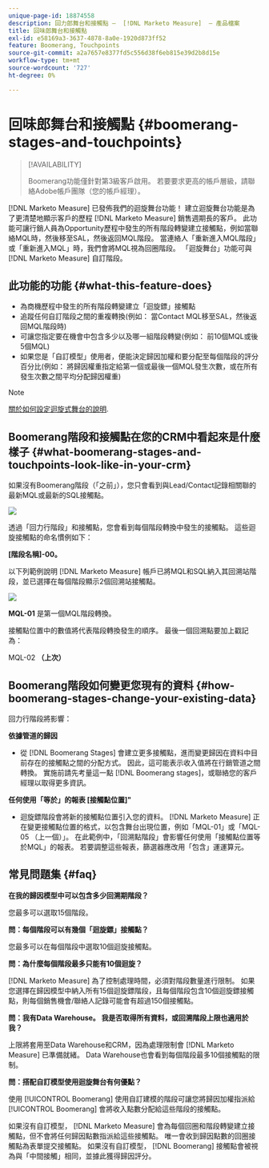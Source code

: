 ```yaml
---
unique-page-id: 18874558
description: 回力郎舞台和接觸點 —  [!DNL Marketo Measure]  — 產品檔案
title: 回味郎舞台和接觸點
exl-id: e58169a3-3637-4878-8a0e-1920d873ff52
feature: Boomerang, Touchpoints
source-git-commit: a2a7657e8377fd5c556d38f6eb815e39d2b8d15e
workflow-type: tm+mt
source-wordcount: '727'
ht-degree: 0%

---
```


# 回味郎舞台和接觸點 {#boomerang-stages-and-touchpoints}

>[!AVAILABILITY]
>
>Boomerang功能僅針對第3級客戶啟用。 若要要求更高的帳戶層級，請聯絡Adobe帳戶團隊（您的帳戶經理）。

[!DNL Marketo Measure] 已發佈我們的迴旋舞台功能！ 建立迴旋舞台功能是為了更清楚地顯示客戶的歷程 [!DNL Marketo Measure] 銷售週期長的客戶。 此功能可讓行銷人員為Opportunity歷程中發生的所有階段轉變建立接觸點，例如當聯絡MQL時，然後移至SAL，然後返回MQL階段。 當連絡人「重新進入MQL階段」或「重新進入MQL」時，我們會將MQL視為回圈階段。 「迴旋舞台」功能可與 [!DNL Marketo Measure] 自訂階段。

## 此功能的功能 {#what-this-feature-does}

* 為商機歷程中發生的所有階段轉變建立「迴旋鏢」接觸點
* 追蹤任何自訂階段之間的重複轉換(例如： 當Contact MQL移至SAL，然後返回MQL階段時)
* 可讓您指定要在機會中包含多少以及哪一組階段轉變(例如： 前10個MQL或後5個MQL)
* 如果您是「自訂模型」使用者，便能決定歸因加權和要分配至每個階段的評分百分比(例如： 將歸因權重指定給第一個或最後一個MQL發生次數，或在所有發生次數之間平均分配歸因權重)

>[!NOTE]
>
>[關於如何設定迴旋式舞台的說明](/help/advanced-marketo-measure-features/boomerang/setting-up-boomerang-stages.md).

## Boomerang階段和接觸點在您的CRM中看起來是什麼樣子 {#what-boomerang-stages-and-touchpoints-look-like-in-your-crm}

如果沒有Boomerang階段（「之前」），您只會看到與Lead/Contact記錄相關聯的最新MQL或最新的SQL接觸點。

![](assets/1.png)

透過「回力行階段」和接觸點，您會看到每個階段轉換中發生的接觸點。 這些迴旋接觸點的命名慣例如下：

**[階段名稱]-00。**

以下列範例說明 [!DNL Marketo Measure] 帳戶已將MQL和SQL納入其回溯站階段，並已選擇在每個階段顯示2個回溯站接觸點。

![](assets/2.png)

**MQL-01** 是第一個MQL階段轉換。

接觸點位置中的數值將代表階段轉換發生的順序。 最後一個回溯點要加上戳記為：

MQL-02 **（上次）**

## Boomerang階段如何變更您現有的資料 {#how-boomerang-stages-change-your-existing-data}

回力行階段將影響：

**依據管道的歸因**

* 從 [!DNL Boomerang Stages] 會建立更多接觸點，進而變更歸因在資料中目前存在的接觸點之間的分配方式。 因此，這可能表示收入值將在行銷管道之間轉換。 實施前請先考量這一點 [!DNL Boomerang stages]，或聯絡您的客戶經理以取得更多資訊。

**任何使用「等於」的報表 [接觸點位置]&quot;**

* 迴旋鏢階段會將新的接觸點位置引入您的資料。 [!DNL Marketo Measure] 正在變更接觸點位置的格式，以包含舞台出現位置，例如「MQL-01」或「MQL-05 （上一個）」。 在此範例中，「回溯點階段」會影響任何使用「接觸點位置等於MQL」的報表。 若要調整這些報表，篩選器應改用「包含」運運算元。

## 常見問題集 {#faq}

**在我的歸因模型中可以包含多少回溯期階段？**

您最多可以選取15個階段。

**問：每個階段可以有幾個「迴旋鏢」接觸點？**

您最多可以在每個階段中選取10個迴旋接觸點。

**問：為什麼每個階段最多只能有10個迴旋？**

[!DNL Marketo Measure] 為了控制處理時間，必須對階段數量進行限制。 如果您選擇在歸因模型中納入所有15個迴旋鏢階段，且每個階段包含10個迴旋鏢接觸點，則每個銷售機會/聯絡人記錄可能會有超過150個接觸點。

**問：我有Data Warehouse。 我是否取得所有資料，或回溯階段上限也適用於我？**

上限將套用至Data Warehouse和CRM，因為處理限制會 [!DNL Marketo Measure] 已準備就緒。 Data Warehouse也會看到每個階段最多10個接觸點的限制。

**問：搭配自訂模型使用迴旋舞台有何優點？**

使用 [!UICONTROL Boomerang] 使用自訂建模的階段可讓您將歸因加權指派給 [!UICONTROL Boomerang] 會將收入點數分配給這些階段的接觸點。

如果沒有自訂模型， [!DNL Marketo Measure] 會為每個回圈和階段轉變建立接觸點，但不會將任何歸因點數指派給這些接觸點。 唯一會收到歸因點數的回圈接觸點為表單提交接觸點。 如果沒有自訂模型， [!DNL Boomerang] 接觸點會被視為與「中間接觸」相同，並據此獲得歸因評分。
